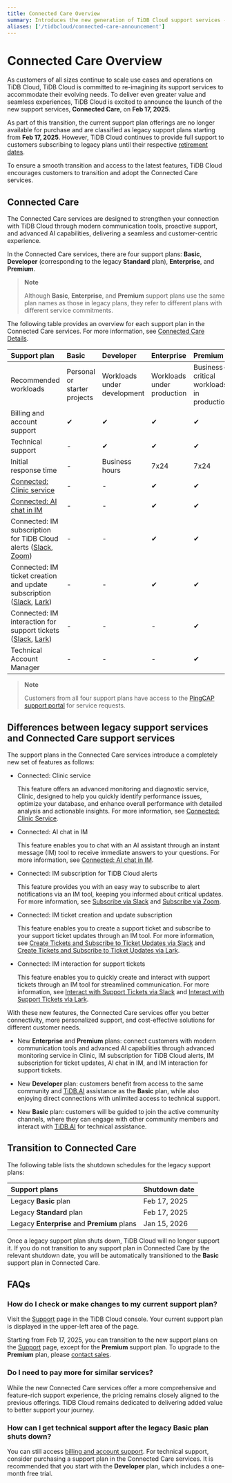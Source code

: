 ```yaml
---
title: Connected Care Overview
summary: Introduces the new generation of TiDB Cloud support services - Connected Care.
aliases: ['/tidbcloud/connected-care-announcement']
---
```


# Connected Care Overview

As customers of all sizes continue to scale use cases and operations on TiDB Cloud, TiDB Cloud is committed to re-imagining its support services to accommodate their evolving needs. To deliver even greater value and seamless experiences, TiDB Cloud is excited to announce the launch of the new support services, **Connected Care**, on **Feb 17, 2025**.

As part of this transition, the current support plan offerings are no longer available for purchase and are classified as legacy support plans starting from **Feb 17, 2025**. However, TiDB Cloud continues to provide full support to customers subscribing to legacy plans until their respective [retirement dates](#transition-to-connected-care).

To ensure a smooth transition and access to the latest features, TiDB Cloud encourages customers to transition and adopt the Connected Care services.

## Connected Care

The Connected Care services are designed to strengthen your connection with TiDB Cloud through modern communication tools, proactive support, and advanced AI capabilities, delivering a seamless and customer-centric experience.

In the Connected Care services, there are four support plans: **Basic**, **Developer** (corresponding to the legacy **Standard** plan), **Enterprise**, and **Premium**.

> **Note**
>
> Although **Basic**, **Enterprise**, and **Premium** support plans use the same plan names as those in legacy plans, they refer to different plans with different service commitments.

The following table provides an overview for each support plan in the Connected Care services. For more information, see [Connected Care Details](/tidb-cloud/connected-care-detail.md).

| Support plan                                                                                                                                                                                                                       | Basic                        | Developer                                    | Enterprise                                     | Premium                                   |
|:-----------------------------------------------------------------------------------------------------------------------------------------------------------------------------------------------------------------------------------|:-----------------------------|:---------------------------------------------|:-----------------------------------------------|:------------------------------------------|
| Recommended workloads                                                                                                                                                                                                              | Personal or starter projects | Workloads under development                  | Workloads under production                     | Business-critical workloads in production |
| Billing and account support                                                                                                                                                                                                        | ✔                            | ✔                                            | ✔                                              | ✔                                         |
| Technical support                                                                                                                                                                                                                  | -                            | ✔                                            | ✔                                              | ✔                                         |
| Initial response time                                                                                                                                                                                                              | -                            | Business hours                               | 7x24                                           | 7x24                                      |
| [Connected: Clinic service](/tidb-cloud/tidb-cloud-clinic.md)                                                                                                                                                                      | -                            | -                                            | ✔                                              | ✔                                         |
| [Connected: AI chat in IM](/tidb-cloud/connected-ai-chat-in-im.md)                                                                                                                                                                 | -                            | -                                            | ✔                                              | ✔                                         |
| Connected: IM subscription for TiDB Cloud alerts ([Slack](/tidb-cloud/monitor-alert-slack.md), [Zoom](/tidb-cloud/monitor-alert-zoom.md))                                                                                          | -                            | -                                            | ✔                                              | ✔                                         |
| Connected: IM ticket creation and update subscription ([Slack](/tidb-cloud/connected-slack-ticket-creation.md), [Lark](/tidb-cloud/connected-lark-ticket-creation.md)) | -                            | -                                            | ✔                                              | ✔                                         |
| Connected: IM interaction for support tickets ([Slack](/tidb-cloud/connected-slack-ticket-interaction.md), [Lark](/tidb-cloud/connected-lark-ticket-interaction.md))   | -                            | -                                            | -                                              | ✔                                         |
| Technical Account Manager                                                                                                                                                                                                          | -                            | -                                            | -                                              | ✔                                         |

> **Note**
>
> Customers from all four support plans have access to the [PingCAP support portal](https://tidb.support.pingcap.com/) for service requests.

## Differences between legacy support services and Connected Care support services

The support plans in the Connected Care services introduce a completely new set of features as follows:

- Connected: Clinic service

    This feature offers an advanced monitoring and diagnostic service, Clinic, designed to help you quickly identify performance issues, optimize your database, and enhance overall performance with detailed analysis and actionable insights. For more information, see [Connected: Clinic Service](/tidb-cloud/tidb-cloud-clinic.md).

- Connected: AI chat in IM

    This feature enables you to chat with an AI assistant through an instant message (IM) tool to receive immediate answers to your questions. For more information, see [Connected: AI chat in IM](/tidb-cloud/connected-ai-chat-in-im.md).

- Connected: IM subscription for TiDB Cloud alerts

    This feature provides you with an easy way to subscribe to alert notifications via an IM tool, keeping you informed about critical updates. For more information, see [Subscribe via Slack](/tidb-cloud/monitor-alert-slack.md) and [Subscribe via Zoom](/tidb-cloud/monitor-alert-zoom.md).

- Connected: IM ticket creation and update subscription

    This feature enables you to create a support ticket and subscribe to your support ticket updates through an IM tool. For more information, see [Create Tickets and Subscribe to Ticket Updates via Slack](/tidb-cloud/connected-slack-ticket-creation.md) and [Create Tickets and Subscribe to Ticket Updates via Lark](/tidb-cloud/connected-lark-ticket-creation.md).

- Connected: IM interaction for support tickets

    This feature enables you to quickly create and interact with support tickets through an IM tool for streamlined communication. For more information, see [Interact with Support Tickets via Slack](/tidb-cloud/connected-slack-ticket-interaction.md) and [Interact with Support Tickets via Lark](/tidb-cloud/connected-lark-ticket-interaction.md).

With these new features, the Connected Care services offer you better connectivity, more personalized support, and cost-effective solutions for different customer needs.

- New **Enterprise** and **Premium** plans: connect customers with modern communication tools and advanced AI capabilities through advanced monitoring service in Clinic, IM subscription for TiDB Cloud alerts, IM subscription for ticket updates, AI chat in IM, and IM interaction for support tickets.

- New **Developer** plan: customers benefit from access to the same community and [TiDB.AI](https://tidb.ai/) assistance as the **Basic** plan, while also enjoying direct connections with unlimited access to technical support.

- New **Basic** plan: customers will be guided to join the active community channels, where they can engage with other community members and interact with [TiDB.AI](https://tidb.ai/) for technical assistance.

## Transition to Connected Care

The following table lists the shutdown schedules for the legacy support plans:

| Support plans                        | Shutdown date |
|:----------------------------------------|:--------------|
| Legacy **Basic** plan                     | Feb 17, 2025  |
| Legacy **Standard** plan                           | Feb 17, 2025  |
| Legacy **Enterprise** and **Premium** plans | Jan 15, 2026  |

Once a legacy support plan shuts down, TiDB Cloud will no longer support it. If you do not transition to any support plan in Connected Care by the relevant shutdown date, you will be automatically transitioned to the **Basic** support plan in Connected Care.

## FAQs

### How do I check or make changes to my current support plan?

Visit the [Support](https://tidbcloud.com/console/org-settings/support) page in the TiDB Cloud console. Your current support plan is displayed in the upper-left area of the page.

Starting from Feb 17, 2025, you can transition to the new support plans on the [Support](https://tidbcloud.com/console/org-settings/support) page, except for the **Premium** support plan. To upgrade to the **Premium** plan, please [contact sales](https://www.pingcap.com/contact-us).

### Do I need to pay more for similar services?

While the new Connected Care services offer a more comprehensive and feature-rich support experience, the pricing remains closely aligned to the previous offerings. TiDB Cloud remains dedicated to delivering added value to better support your journey.

### How can I get technical support after the legacy **Basic** plan shuts down?

You can still access [billing and account support](/tidb-cloud/tidb-cloud-support.md#create-an-account-or-billing-support-ticket). For technical support, consider purchasing a support plan in the Connected Care services. It is recommended that you start with the **Developer** plan, which includes a one-month free trial.
